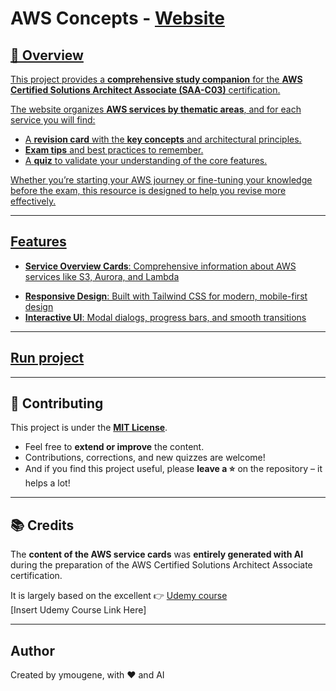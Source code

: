 # AWS Concepts - [Website](https://aws.ymougenel.com)
<a href="https://d1.awsstatic.com/onedam/marketing-channels/website/aws/en_US/certification/approved/images/certification-badges/saa-badge-resized.c6a0dd1191bf67ccfdd8b4873faffead406ccec7.png" alt="AWS associate certification"/>

## 📘 Overview
This project provides a **comprehensive study companion** for the **AWS Certified Solutions Architect Associate (SAA-C03)** certification.  

The website organizes **AWS services by thematic areas**, and for each service you will find:
- A **revision card** with the **key concepts** and architectural principles.  
- **Exam tips** and best practices to remember.  
- A **quiz** to validate your understanding of the core features.  

Whether you’re starting your AWS journey or fine-tuning your knowledge before the exam, this resource is designed to help you revise more effectively.  

---

## Features

- **Service Overview Cards**: Comprehensive information about AWS services like S3, Aurora, and Lambda

[//]: # (- **Three-Tab Interface**:)

[//]: # (   - Summary: Key features, use cases, and pricing)

[//]: # (   - Architect Certification: Detailed technical information, best practices, and limitations)

[//]: # (   - Quiz: Interactive 5-question quizzes to test your knowledge)
- **Responsive Design**: Built with Tailwind CSS for modern, mobile-first design
- **Interactive UI**: Modal dialogs, progress bars, and smooth transitions

---
## [Run project](https://github.com/ymougenel/aws-certification/tree/main/aws-services-app/)
---
## 🤝 Contributing
This project is under the **[MIT License](https://github.com/ymougenel/aws-certification#)**.  
- Feel free to **extend or improve** the content.  
- Contributions, corrections, and new quizzes are welcome!  
- And if you find this project useful, please **leave a ⭐** on the repository – it helps a lot!  

---

## 📚 Credits
The **content of the AWS service cards** was **entirely generated with AI** during the preparation of the AWS Certified Solutions Architect Associate certification.  

It is largely based on the excellent 👉 [Udemy course](https://www.udemy.com/course/aws-certified-solutions-architect-associate-saa-c03/)  
 [Insert Udemy Course Link Here]  

---
## Author
Created by ymougene, with ❤️ and AI
